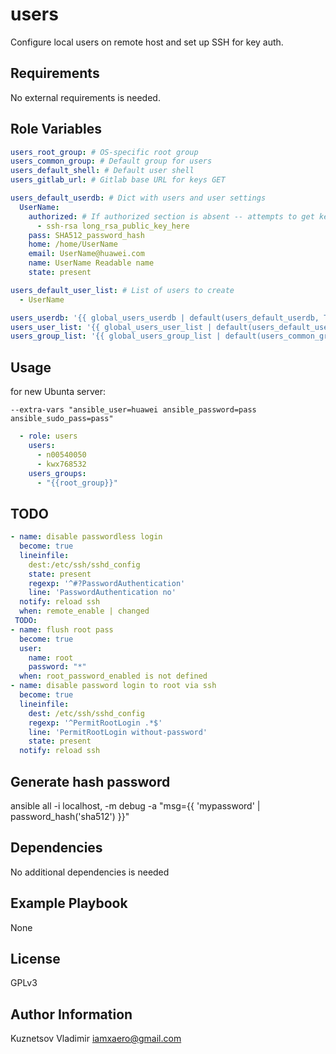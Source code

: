users
=========

Configure local users on remote host and set up SSH for key auth.

Requirements
------------

No external requirements is needed.

Role Variables
--------------

```yaml
users_root_group: # OS-specific root group
users_common_group: # Default group for users
users_default_shell: # Default user shell
users_gitlab_url: # Gitlab base URL for keys GET

users_default_userdb: # Dict with users and user settings
  UserName:
    authorized: # If authorized section is absent -- attempts to get key from users_gitlab_url/UserName.keys
      - ssh-rsa long_rsa_public_key_here
    pass: SHA512_password_hash
    home: /home/UserName
    email: UserName@huawei.com
    name: UserName Readable name
    state: present

users_default_user_list: # List of users to create
  - UserName

users_userdb: '{{ global_users_userdb | default(users_default_userdb, True) }}' # userdb with fallback to default
users_user_list: '{{ global_users_user_list | default(users_default_user_list, True) }}' # List of users with fallback to default
users_group_list: '{{ global_users_group_list | default(users_common_group, True) }}' List of groups with fallback to default
```

Usage
-----
for new Ubunta server:
```
--extra-vars "ansible_user=huawei ansible_password=pass ansible_sudo_pass=pass"
```

```yaml
  - role: users
    users:
      - n00540050
      - kwx768532
    users_groups:
      - "{{root_group}}"
```

TODO
-----

```yaml
- name: disable passwordless login
  become: true
  lineinfile:
    dest:/etc/ssh/sshd_config
    state: present
    regexp: '^#?PasswordAuthentication'
    line: 'PasswordAuthentication no'
  notify: reload ssh
  when: remote_enable | changed
 TODO:
- name: flush root pass
  become: true
  user:
    name: root
    password: "*"
  when: root_password_enabled is not defined
- name: disable password login to root via ssh
  become: true
  lineinfile:
    dest: /etc/ssh/sshd_config
    regexp: '^PermitRootLogin .*$'
    line: 'PermitRootLogin without-password'
    state: present
  notify: reload ssh
```

Generate hash password
------------------

ansible all -i localhost, -m debug -a "msg={{ 'mypassword' | password_hash('sha512') }}"

Dependencies
------------

No additional dependencies is needed

Example Playbook
----------------

None

License
-------

GPLv3

Author Information
------------------

Kuznetsov Vladimir <iamxaero@gmail.com>
